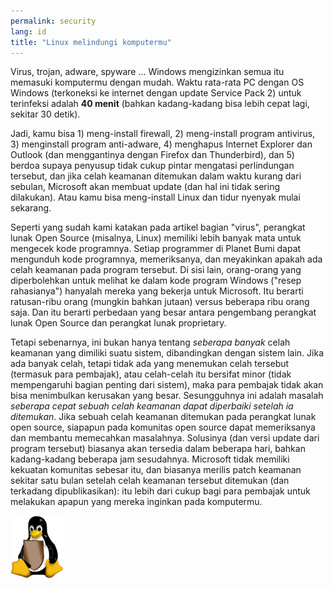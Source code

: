 ```yaml
---
permalink: security
lang: id
title: "Linux melindungi komputermu"
---
```


Virus, trojan, adware, spyware ... Windows mengizinkan semua itu memasuki komputermu dengan mudah. Waktu rata-rata PC dengan OS Windows (terkoneksi ke internet dengan update Service Pack 2) untuk terinfeksi adalah <b>40 menit</b> (bahkan kadang-kadang bisa lebih cepat lagi, sekitar 30 detik).

Jadi, kamu bisa 1) meng-install firewall, 2) meng-install program antivirus, 3) menginstall program anti-adware, 4) menghapus Internet Explorer dan Outlook (dan menggantinya dengan Firefox dan Thunderbird), dan 5) berdoa supaya penyusup tidak cukup pintar mengatasi perlindungan tersebut, dan jika celah keamanan ditemukan dalam waktu kurang dari sebulan, Microsoft akan membuat update (dan hal ini tidak sering dilakukan). Atau kamu bisa meng-install Linux dan tidur nyenyak mulai sekarang.

Seperti yang sudah kami katakan pada artikel bagian "virus", perangkat lunak Open Source (misalnya, Linux) memiliki lebih banyak mata untuk mengecek kode programnya. Setiap programmer di Planet Bumi dapat mengunduh kode programnya, memeriksanya, dan meyakinkan apakah ada celah keamanan pada program tersebut. Di sisi lain, orang-orang yang diperbolehkan untuk melihat ke dalam kode program Windows ("resep rahasianya") hanyalah mereka yang bekerja untuk Microsoft. Itu berarti ratusan-ribu orang (mungkin bahkan jutaan) versus beberapa ribu orang saja. Dan itu berarti perbedaan yang besar antara pengembang perangkat lunak Open Source dan perangkat lunak proprietary.

Tetapi sebenarnya, ini bukan hanya tentang <i>seberapa banyak</i> celah keamanan yang dimiliki suatu sistem, dibandingkan dengan sistem lain. Jika ada banyak celah, tetapi tidak ada yang menemukan celah tersebut (termasuk para pembajak), atau celah-celah itu bersifat minor (tidak mempengaruhi bagian penting dari sistem), maka para pembajak tidak akan bisa menimbulkan kerusakan yang besar. Sesungguhnya ini adalah masalah <i>seberapa cepat sebuah celah keamanan dapat diperbaiki setelah ia ditemukan</i>. Jika sebuah celah keamanan ditemukan pada perangkat lunak open source, siapapun pada komunitas open source dapat memeriksanya dan membantu memecahkan masalahnya. Solusinya (dan versi update dari program tersebut) biasanya akan tersedia dalam beberapa hari, bahkan kadang-kadang beberapa jam sesudahnya. Microsoft tidak memiliki kekuatan komunitas sebesar itu, dan biasanya merilis patch keamanan sekitar satu bulan setelah celah keamanan tersebut ditemukan (dan terkadang dipublikasikan): itu lebih dari cukup bagi para pembajak untuk melakukan apapun yang mereka inginkan pada komputermu.


<img src="/img/security_thumb.png" />




